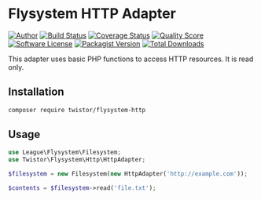 # Flysystem HTTP Adapter

[![Author](http://img.shields.io/badge/author-@chrisleppanen-blue.svg?style=flat-square)](https://twitter.com/chrisleppanen)
[![Build Status](https://img.shields.io/travis/twistor/flysystem-http/master.svg?style=flat-square)](https://travis-ci.org/twistor/flysystem-http)
[![Coverage Status](https://img.shields.io/scrutinizer/coverage/g/twistor/flysystem-http.svg?style=flat-square)](https://scrutinizer-ci.com/g/twistor/flysystem-http/code-structure)
[![Quality Score](https://img.shields.io/scrutinizer/g/twistor/flysystem-http.svg?style=flat-square)](https://scrutinizer-ci.com/g/twistor/flysystem-http)
[![Software License](https://img.shields.io/badge/license-MIT-brightgreen.svg?style=flat-square)](LICENSE)
[![Packagist Version](https://img.shields.io/packagist/v/twistor/flysystem-http.svg?style=flat-square)](https://packagist.org/packages/twistor/flysystem-http)
[![Total Downloads](https://img.shields.io/packagist/dt/twistor/flysystem-http.svg?style=flat-square)](https://packagist.org/packages/twistor/flysystem-http)

This adapter uses basic PHP functions to access HTTP resources. It is read only.

## Installation

```bash
composer require twistor/flysystem-http
```

## Usage

```php
use League\Flysystem\Filesystem;
use Twistor\Flysystem\Http\HttpAdapter;

$filesystem = new Filesystem(new HttpAdapter('http://example.com'));

$contents = $filesystem->read('file.txt');
```
